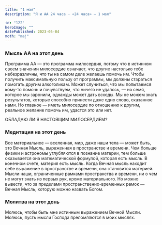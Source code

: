 ```yaml
---
title: "1 мая"
description: "Я и АА 24 часа - «24 часа» — 1 мая"

id: "122"
heroImage: ""
datePublished: 2023-05-04
moth: "maj"
---
```


### Мысль АА на этот день

Программа АА — это программа милосердия, потому что в истинном своем значении
милосердие означает, что другие настолько тебе небезразличны, что ты на самом
деле желаешь помочь им. Чтобы получить максимальную пользу от программы, мы
должны стараться помогать другим алкоголикам. Может случиться, что мы
попытаемся кому-то помочь и почувствуем, что ничего не удалось, — но семя,
которое мы заронили, однажды может дать всходы. Мы не можем знать результатов,
которые способно принести даже одно слово, сказанное нами. Но главное — иметь
милосердие по отношению к другим, реальное желание помочь им, удастся это или
нет.

ОБЛАДАЮ ЛИ Я НАСТОЯЩИМ МИЛОСЕРДИЕМ?

### Медитация на этот день

Все материальное — вселенная, мир, даже наши тела — может быть, это Вечная
Мысль, выраженная в пространстве и времени. Чем больше физики и астрономы
углубляются в познание материи, тем больше оказывается она математической
формулой, которая есть мысль. В конечном счете, материя есть мысль. Когда
Вечная мысль находит себе выражение в пространстве и времени, она становится
материей. Мысли наши, ограниченные рамками пространства и времени, ни о чем не
могут знать из первых рук, кроме материального. Но можно вывести, что за
пределами пространственно-временных рамок — Вечная Мысль, которую можно
назвать Богом.

### Молитва на этот день

Молюсь, чтобы быть мне истинным выражением Вечной Мысли. Молюсь, пусть мысли
Господа преломляются в моих мыслях.
